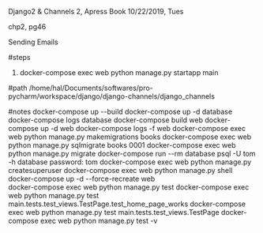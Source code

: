Django2 & Channels 2, Apress Book
10/22/2019, Tues 

chp2, pg46

Sending Emails


#steps
1. docker-compose exec web python manage.py startapp main 

#path
/home/hal/Documents/softwares/pro-pycharm/workspace/django/django-channels/django_channels



#notes
docker-compose up --build
docker-compose up -d database 
docker-compose logs database 
docker-compose build web 
docker-compose up -d web 
docker-compose logs -f web 
docker-compose exec web python manage.py makemigrations books
docker-compose exec web python manage.py sqlmigrate books 0001 
docker-compose exec web python manage.py migrate
docker-compose run --rm database psql -U tom -h database
		password: tom
docker-compose exec web python manage.py createsuperuser
docker-compose exec web python manage.py shell
docker-compose up -d --force-recreate web  
docker-compose exec web python manage.py test
docker-compose exec web python manage.py test main.tests.test_views.TestPage.test_home_page_works
docker-compose exec web python manage.py test main.tests.test_views.TestPage
docker-compose exec web python manage.py test -v 

